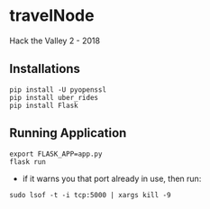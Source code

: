 # travelNode
Hack the Valley 2 - 2018
## Installations
```
pip install -U pyopenssl
pip install uber_rides
pip install Flask
```
## Running Application
```
export FLASK_APP=app.py
flask run
```
* if it warns you that port already in use, then run:
```
sudo lsof -t -i tcp:5000 | xargs kill -9
```

